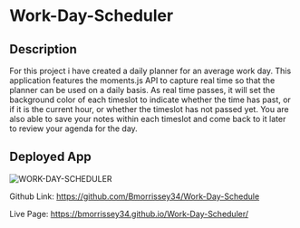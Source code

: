 # Work-Day-Scheduler

## Description 
For this project i have created a daily planner for an average work day. This application features the moments.js API to capture real time so that the planner can be used on a daily basis. As real time passes, it will set the background color of each timeslot to indicate whether the time has past, or if it is the current hour, or whether the timeslot has not passed yet. You are also able to save your notes within each timeslot and come back to it later to review your agenda for the day.

## Deployed App
![WORK-DAY-SCHEDULER](https://user-images.githubusercontent.com/88950762/144125863-4db1b213-5250-470a-94bc-1d94909853c3.PNG)

Github Link: https://github.com/Bmorrissey34/Work-Day-Schedule

Live Page: https://bmorrissey34.github.io/Work-Day-Scheduler/


